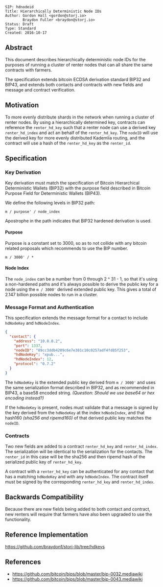 ```
SIP: hdnodeid
Title: Hierarchically Deterministic Node IDs
Author: Gordon Hall <gordon@storj.io>
        Braydon Fuller <braydon@storj.io>
Status: Draft
Type: Standard
Created: 2016-10-17
```

Abstract
--------

This document describes hierarchically deterministic node IDs for the purposes of running a cluster of renter nodes that can all share the same contracts with farmers.

The specification extends bitcoin ECDSA derivation standard BIP32 and BIP43, and extends both contacts and contracts with new fields and message and contract verification.

Motivation
----------

To more evenly distribute shards in the network when running a cluster of renter nodes. By using a hierarchically determined key, contracts can reference the `renter_hd_key` such that a renter node can use a derived key `renter_hd_index` and act an behalf of the `renter_hd_key`. The `nodeID` will use the derived key for more evenly distributed Kademlia routing, and the contract will use a hash of the `renter_hd_key` as the `renter_id`.

Specification
-------------

### Key Derivation

Key derivation must match the specification of Bitcoin Hierarchical Deterministic Wallets (BIP32) with the purpose field described in Bitcoin Purpose Field for Deterministic Wallets (BIP43).

We define the following levels in BIP32 path:

```
m / purpose' / node_index
```

Apostrophe in the path indicates that BIP32 hardened derivation is used.

#### Purpose

Purpose is a constant set to 3000, so as to not collide with any bitcoin related proposals which recommends to use the BIP number.

```
m / 3000' / *
```

#### Node Index

The `node_index` can be a number from 0 through 2 ^ 31 - 1, so that it's using a non-hardened paths and it's always possible to derive the public key for a node using the `m / 3000'` derived extended public key. This gives a total of 2.147 billion possible nodes to run in a cluster.

### Message Format and Authentication

This specification extends the message format for a contact to include `hdNodeKey` and `hdNodeIndex`.

```json
{
  "contact": {
    "address": "10.0.0.2",
    "port": 1337,
    "nodeID": "89cc3ddb4209c6e7e301c10c0257adf4fd85f253",
    "hdNodeKey": "xpub...",
    "hdNodeIndex": 12,
    "protocol": "0.7.2"
  }
}
```

The `hdNodeKey` is the extended public key derived from `m / 3000'` and uses the same serialization format described in BIP32, and as recommended in BIP43, a base58 encoded string. *(Question: Should we use base64 or hex encoding instead?)*

If the `hdNodeKey` is present, nodes must validate that a message is signed by the key derived from the `hdNodeKey` at the index `hdNodeIndex`, and that hash160 *(sha256 and ripemd160)* of that derived public key matches the `nodeID`.

### Contracts

Two new fields are added to a contract `renter_hd_key` and `renter_hd_index`. The serialization will be identical to the serialization for the contacts. The `renter_id` in this case will be the sha256 and then ripemd hash of the serialized public key of `renter_hd_key`.

A contract with a `renter_hd_key` can be authenticated for any contact that has a matching `hdNodeKey` and with any `hdNodeIndex`. The contract itself must be signed by the corresponding `renter_hd_key` and `renter_hd_index`.

Backwards Compatibility
----------------------

Because there are new fields being added to both contact and contract, new renters will require that farmers have also been upgraded to use the functionality.

Reference Implementation
-----------------------

https://github.com/braydonf/storj-lib/tree/hdkeys

References
-------------
- https://github.com/bitcoin/bips/blob/master/bip-0032.mediawiki
- https://github.com/bitcoin/bips/blob/master/bip-0043.mediawiki